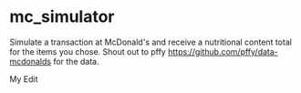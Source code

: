 # mc_simulator
Simulate a transaction at McDonald's and receive a nutritional content total for the items you chose. 
Shout out to pffy  https://github.com/pffy/data-mcdonalds for the data. 

My Edit

